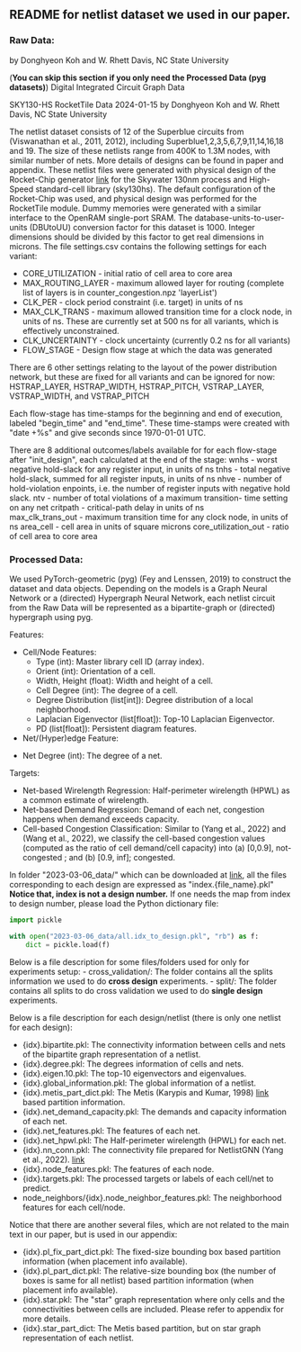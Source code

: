 ## README for netlist dataset we used in our paper. 

### Raw Data:
by Donghyeon Koh and W. Rhett Davis, NC State University
 
(**You can skip this section if you only need the Processed Data (pyg datasets)**)
Digital Integrated Circuit Graph Data

SKY130-HS RocketTile Data
2024-01-15  by Donghyeon Koh and W. Rhett Davis, NC State University

The netlist dataset consists of 12 of the Superblue circuits from (Viswanathan et al., 2011, 2012), including Superblue1,2,3,5,6,7,9,11,14,16,18 and 19. The size of these netlists range from 400K to 1.3M nodes, with similar number of nets. More details of designs can be found in paper and appendix.
These netlist files were generated with physical design of the Rocket-Chip generator [link](https://github.com/chipsalliance/rocket-chip) for the Skywater 130nm process and High-Speed standard-cell library (sky130hs).  The default configuration of the Rocket-Chip was used, and physical design was performed for the RocketTile module. Dummy memories were generated with a similar interface
to the OpenRAM single-port SRAM.
The database-units-to-user-units (DBUtoUU) conversion factor for this dataset is 1000.  Integer dimensions should be divided by this factor to get real dimensions in microns.
The file settings.csv contains the following settings for each variant:

- CORE_UTILIZATION   - initial ratio of cell area to core area 
- MAX_ROUTING_LAYER  - maximum allowed layer for routing (complete list
                     of layers is in counter_congestion.npz 'layerList')
- CLK_PER            - clock period constraint (i.e. target) in units of ns
- MAX_CLK_TRANS      - maximum allowed transition time for a clock node,
                     in units of ns.  These are currently set at 500 ns
					 for all variants, which is effectively unconstrained.
- CLK_UNCERTAINTY    - clock uncertainty (currently 0.2 ns for all variants)
- FLOW_STAGE         - Design flow stage at which the data was generated

There are 6 other settings relating to the layout of the power distribution network, but these are fixed for all variants and can be ignored for now: HSTRAP_LAYER, HSTRAP_WIDTH, HSTRAP_PITCH, VSTRAP_LAYER, VSTRAP_WIDTH, and VSTRAP_PITCH

Each flow-stage has time-stamps for the beginning and end of execution, labeled "begin_time" and "end_time".  These time-stamps were created with "date +%s" and give seconds since 1970-01-01 UTC.
			
There are 8 additional outcomes/labels available for for each flow-stage after "init_design", each calculated at the end of the stage:
wnhs                  - worst negative hold-slack for any register input,
                        in units of ns
tnhs                  - total negative hold-slack, summed for all register 
                        inputs, in units of ns
nhve                  - number of hold-violation enpoints, i.e. the number 
                        of register inputs with negative hold slack.
ntv                   - number of total violations of a maximum transition-
                        time setting on any net
critpath              - critical-path delay in units of ns		
max_clk_trans_out     - maximum transition time for any clock node, 
                        in units of ns
area_cell             - cell area in units of square microns
core_utilization_out  - ratio of cell area to core area

### Processed Data:
We used PyTorch-geometric (pyg) (Fey and Lenssen, 2019) to construct the dataset and data objects. 
Depending on the models is a Graph Neural Network or a (directed) Hypergraph Neural Network, each netlist circuit from the Raw Data will be represented as a bipartite-graph or (directed) hypergraph using pyg. 

Features:
- Cell/Node Features:
	* Type (int): Master library cell ID (array index).
	* Orient (int): Orientation of a cell.
	* Width, Height (float): Width and height of a cell.
	* Cell Degree (int): The degree of a cell.
	* Degree Distribution (list[int]): Degree distribution of a local neighborhood. 
	* Laplacian Eigenvector (list[float]): Top-10 Laplacian Eigenvector. 
	* PD (list[float]): Persistent diagram features.
- Net/(Hyper)edge Feature:
* Net Degree (int): The degree of a net. 

Targets:
- Net-based Wirelength Regression: Half-perimeter wirelength (HPWL) as a common estimate of wirelength. 
- Net-based Demand Regression: Demand of each net, congestion happens when demand exceeds capacity. 
- Cell-based Congestion Classification: Similar to (Yang et al., 2022) and (Wang et al., 2022), we classify the cell-based congestion values (computed as the ratio of cell demand/cell capacity) into (a) [0,0.9], not-congested ; and (b) [0.9, inf]; congested.

In folder 
"2023-03-06_data/" 
which can be downloaded at [link](https://zenodo.org/records/10795280?token=eyJhbGciOiJIUzUxMiJ9.eyJpZCI6Ijk5NjM2MzZiLTg0ZmUtNDI2My04OTQ3LTljMjA5ZjA3N2Y1OSIsImRhdGEiOnt9LCJyYW5kb20iOiJlYzFmMGJlZTU3MzE1OWMzOTU2MWZkYTE3MzY5ZjRjOCJ9.WifQFExjW1CAW0ahf3e5Qr0OV9c2cw9_RUbOXUsvRbnKlkApNZwVCL_VPRJvAve0MJDC0DDOSx_RLiTvBimr0w), 
all the files corresponding to each design are expressed as 
"index.{file_name}.pkl"
**Notice that, index is not a design number.** If one needs the map from index to design number, please load the Python dictionary file:
```python
import pickle

with open("2023-03-06_data/all.idx_to_design.pkl", "rb") as f:
    dict = pickle.load(f)
```

Below is a file description for some files/folders used for only for experiments setup:
    - cross_validation/: The folder contains all the splits information we used to do **cross design** experiments. 
    - split/: The folder contains all splits to do cross validation we used to do **single design** experiments. 

Below is a file description for each design/netlist (there is only one netlist for each design):
- {idx}.bipartite.pkl: The connectivity information between cells and nets of the bipartite graph representation of a netlist. 
- {idx}.degree.pkl: The degrees information of cells and nets.
- {idx}.eigen.10.pkl: The top-10 eigenvectors and eigenvalues.
- {idx}.global_information.pkl: The global information of a netlist. 
- {idx}.metis_part_dict.pkl: The Metis (Karypis and Kumar, 1998) [link](https://github.com/KarypisLab/METIS) based partition information. 
- {idx}.net_demand_capacity.pkl: The demands and capacity information of each net. 
- {idx}.net_features.pkl: The features of each net.
- {idx}.net_hpwl.pkl: The Half-perimeter wirelength (HPWL) for each net. 
- {idx}.nn_conn.pkl: The connectivity file prepared for NetlistGNN (Yang et al., 2022). [link](https://github.com/PKUterran/NetlistGNN) 
- {idx}.node_features.pkl: The features of each node. 
- {idx}.targets.pkl: The processed targets or labels of each cell/net to predict.
- node_neighbors/{idx}.node_neighbor_features.pkl: The neighborhood features for each cell/node. 
    
Notice that there are another several files, which are not related to the main text in our paper, but is used in our appendix:
- {idx}.pl_fix_part_dict.pkl: The fixed-size bounding box based partition information (when placement info available).
- {idx}.pl_part_dict.pkl: The relative-size bounding box (the number of boxes is same for all netlist) based partition information (when placement info available).
- {idx}.star.pkl: The "star" graph representation where only cells and the connectivities between cells are included. Please refer to appendix for more details. 
- {idx}.star_part_dict: The Metis based partition, but on star graph representation of each netlist.              


